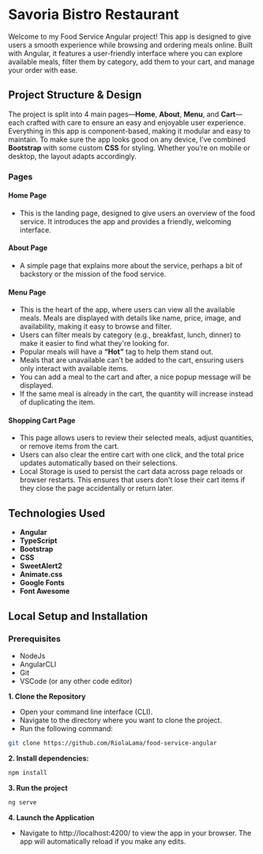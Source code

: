 # Savoria Bistro Restaurant

Welcome to my Food Service Angular project! This app is designed to give users a smooth experience while browsing and ordering meals online. Built with Angular, it features a user-friendly interface where you can explore available meals, filter them by category, add them to your cart, and manage your order with ease.

## Project Structure & Design

The project is split into 4 main pages—**Home**, **About**, **Menu**, and **Cart**—each crafted with care to ensure an easy and enjoyable user experience. Everything in this app is component-based, making it modular and easy to maintain. To make sure the app looks good on any device, I’ve combined **Bootstrap** with some custom **CSS** for styling. Whether you’re on mobile or desktop, the layout adapts accordingly.

### Pages

#### Home Page

- This is the landing page, designed to give users an overview of the food service. It introduces the app and provides a friendly, welcoming interface.

#### About Page

- A simple page that explains more about the service, perhaps a bit of backstory or the mission of the food service.

#### Menu Page

- This is the heart of the app, where users can view all the available meals. Meals are displayed with details like name, price, image, and availability, making it easy to browse and filter.
- Users can filter meals by category (e.g., breakfast, lunch, dinner) to make it easier to find what they're looking for.
- Popular meals will have a **“Hot”** tag to help them stand out.
- Meals that are unavailable can’t be added to the cart, ensuring users only interact with available items.
- You can add a meal to the cart and after, a nice popup message will be displayed.
- If the same meal is already in the cart, the quantity will increase instead of duplicating the item.

#### Shopping Cart Page

- This page allows users to review their selected meals, adjust quantities, or remove items from the cart.
- Users can also clear the entire cart with one click, and the total price updates automatically based on their selections.
- Local Storage is used to persist the cart data across page reloads or browser restarts. This ensures that users don't lose their cart items if they close the page accidentally or return later.

## Technologies Used

- **Angular**
- **TypeScript**
- **Bootstrap**
- **CSS**
- **SweetAlert2**
- **Animate.css**
- **Google Fonts**
- **Font Awesome**

## Local Setup and Installation

### Prerequisites

- NodeJs
- AngularCLI
- Git
- VSCode (or any other code editor)

**1. Clone the Repository**

- Open your command line interface (CLI).
- Navigate to the directory where you want to clone the project.
- Run the following command:

```bash
git clone https://github.com/RiolaLama/food-service-angular
```

**2. Install dependencies:**

```bash
npm install
```

**3. Run the project**

```bash
ng serve
```

**4. Launch the Application**

- Navigate to http://localhost:4200/ to view the app in your browser. The app will automatically reload if you make any edits.
